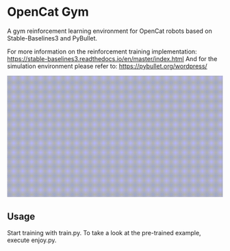 # OpenCat Gym
A gym reinforcement learning environment for OpenCat robots based on Stable-Baselines3 and PyBullet.

For more information on the reinforcement training implementation: https://stable-baselines3.readthedocs.io/en/master/index.html
And for the simulation environment please refer to: https://pybullet.org/wordpress/


![](nybble_learning.gif)

## Usage
Start training with train.py.
To take a look at the pre-trained example, execute enjoy.py.
